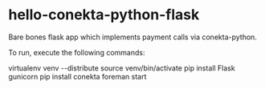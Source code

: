 hello-conekta-python-flask
==========================

Bare bones flask app which implements payment calls via conekta-python.

To run, execute the following commands:

virtualenv venv --distribute
source venv/bin/activate
pip install Flask gunicorn
pip install conekta
foreman start
